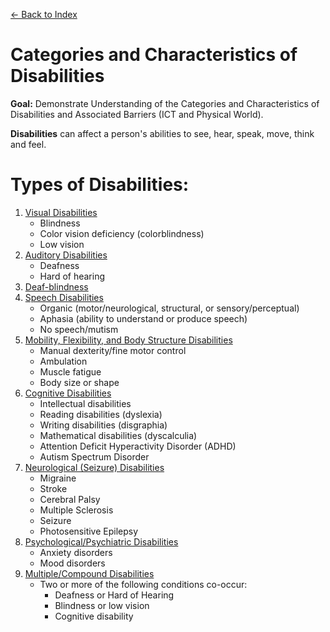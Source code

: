[&larr; Back to Index](../index.md)

# Categories and Characteristics of Disabilities

**Goal:** Demonstrate Understanding of the Categories and Characteristics of Disabilities and Associated Barriers (ICT and Physical World).

**Disabilities** can affect a person's abilities to see, hear, speak, move, think and feel.

# Types of Disabilities:

1. [Visual Disabilities](visual-disabilities.md)
    * Blindness
    * Color vision deficiency (colorblindness)
    * Low vision
2. [Auditory Disabilities](auditory-disabilities.md)
    * Deafness
    * Hard of hearing
3. [Deaf-blindness](deaf-blindness.md)
4. [Speech Disabilities](speech-disabilities.md)
    * Organic (motor/neurological, structural, or sensory/perceptual)
    * Aphasia (ability to understand or produce speech)
    * No speech/mutism
5. [Mobility, Flexibility, and Body Structure Disabilities](mobility-flexibility-and-body-structure-disabilities.md)
    * Manual dexterity/fine motor control
    * Ambulation
    * Muscle fatigue
    * Body size or shape
6. [Cognitive Disabilities](cognitive-disabilities.md)
    * Intellectual disabilities
    * Reading disabilities (dyslexia)
    * Writing disabilities (disgraphia)
    * Mathematical disabilities (dyscalculia)
    * Attention Deficit Hyperactivity Disorder (ADHD)
    * Autism Spectrum Disorder
7. [Neurological (Seizure) Disabilities](neurological-disabilities.md)
    * Migraine
    * Stroke
    * Cerebral Palsy
    * Multiple Sclerosis
    * Seizure
    * Photosensitive Epilepsy 
8. [Psychological/Psychiatric Disabilities](psychological-psychiatric-disabilities.md)
    * Anxiety disorders
    * Mood disorders
9. [Multiple/Compound Disabilities](multiple-compound-disabilities.md)
    * Two or more of the following conditions co-occur:
        * Deafness or Hard of Hearing
        * Blindness or low vision
        * Cognitive disability